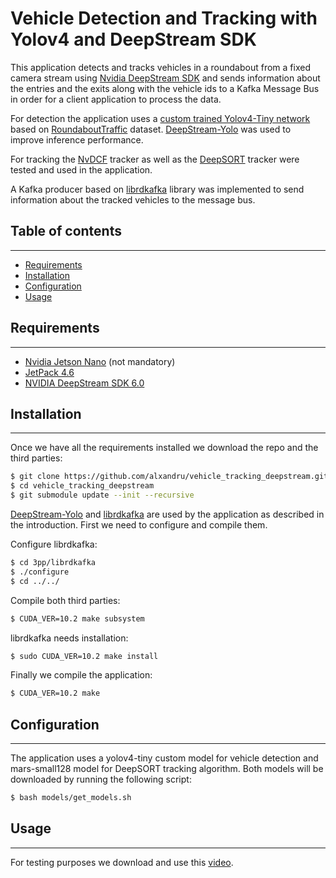 # Vehicle Detection and Tracking with Yolov4 and DeepStream SDK

This application detects and tracks vehicles in a roundabout from a fixed camera stream using [Nvidia DeepStream SDK](https://developer.nvidia.com/deepstream-sdk) and sends information about the entries and the exits along with the vehicle ids to a Kafka Message Bus in order for a client application to process the data.

For detection the application uses a [custom trained Yolov4-Tiny network](https://github.com/alxandru/yolov4_roundabout_traffic) based on [RoundaboutTraffic](https://github.com/alxandru/yolov4_roundabout_traffic/tree/main/data) dataset. [DeepStream-Yolo](https://github.com/marcoslucianops/DeepStream-Yolo) was used to improve inference performance.

For tracking the [NvDCF](https://docs.nvidia.com/metropolis/deepstream/dev-guide/text/DS_plugin_gst-nvtracker.html#nvdcf-tracker) tracker as well as the [DeepSORT](https://docs.nvidia.com/metropolis/deepstream/dev-guide/text/DS_plugin_gst-nvtracker.html#deepsort-tracker-alpha) tracker were tested and used in the application.

A Kafka producer based on [librdkafka](https://github.com/edenhill/librdkafka) library was implemented to send information about the tracked vehicles to the message bus.


## Table of contents
---
* [Requirements](#requirements)
* [Installation](#install)
* [Configuration](#config)
* [Usage](#usage)


<a name="requirements"></a>

## Requirements
---
* [Nvidia Jetson Nano](https://developer.nvidia.com/embedded/learn/get-started-jetson-nano-devkit) (not mandatory)
* [JetPack 4.6](https://developer.nvidia.com/embedded/jetpack)
* [NVIDIA DeepStream SDK 6.0](https://developer.nvidia.com/deepstream-sdk)


<a name="install"></a>

## Installation
---

Once we have all the requirements installed we download the repo and the third parties:

```bash
$ git clone https://github.com/alxandru/vehicle_tracking_deepstream.git
$ cd vehicle_tracking_deepstream
$ git submodule update --init --recursive
```

[DeepStream-Yolo](https://github.com/marcoslucianops/DeepStream-Yolo) and [librdkafka](https://github.com/edenhill/librdkafka) are used by the application as described in the introduction. First we need to configure and compile them.


Configure librdkafka:

```bash
$ cd 3pp/librdkafka
$ ./configure
$ cd ../../
```

Compile both third parties:

```bash
$ CUDA_VER=10.2 make subsystem
```

librdkafka needs installation:

```bash
$ sudo CUDA_VER=10.2 make install
```

Finally we compile the application:

```bash
$ CUDA_VER=10.2 make
```

<a name="config"></a>

## Configuration
---

The application uses a yolov4-tiny custom model for vehicle detection and mars-small128 model for DeepSORT tracking algorithm.
Both models will be downloaded by running the following script:

```bash
$ bash models/get_models.sh
```

<a name="usage"></a>

## Usage
---

For testing purposes we download and use this [video](https://drive.google.com/file/d/1GnGOLN_1nlq1-yttD_uk_zJzgfr6vt8Q/view?usp=sharing).

